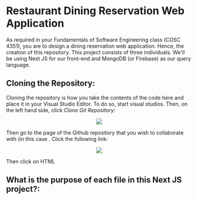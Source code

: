 # Restaurant Dining Reservation Web Application

As required in your Fundamentals of Software Engineering class (COSC 4351), you are to design a dining reservation web application. Hence, the creation of this repository. This project consists of three individuals. We'll be using Next JS for our front-end and MongoDB (or Firebase) as our query language. 

## Cloning the Repository:

Cloning the repository is how you take the contents of the code here and place it in your Visual Studio Editor. To do so, start visual studios. Then, on the left hand side, click *Clone Git Repository*:

<p align = "center">
  <kbd>
    <img src = "https://user-images.githubusercontent.com/78463059/192163325-6df6fdb6-1207-47f8-9c8b-52ae550ea42c.png" cursor = "none" />
  </kbd>
</p>

Then go to the page of the Github repository that you wish to collaborate with (in this case . Click the following link:

<p align = "center">
  <kbd>
    <img src = "https://user-images.githubusercontent.com/78463059/192163494-92f4c850-b1e1-4ea7-a4a5-4b22d1e08e40.png" />
  </kbd>
</p>
  
Then click on HTML

## What is the purpose of each file in this Next JS project?:
